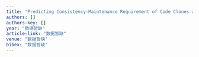 ```yaml
---
title: "Predicting Consistency-Maintenance Requirement of Code Clones at Copy-and-Paste Time"
authors: []
authors-key: []
year: "数据暂缺"
article-link: "数据暂缺"
venue: "数据暂缺"
bibex: "数据暂缺"
---
```

